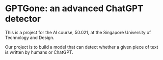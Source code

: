 # GPTGone: an advanced ChatGPT detector

This is a project for the AI course, 50.021, at the Singapore University of Technology and Design.

Our project is to build a model that can detect whether a given piece of text is written by humans or ChatGPT.
